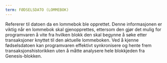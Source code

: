 ```yaml
---
term: FØDSELSDATO (LOMMEBOK)
---
```

Refererer til datoen da en lommebok ble opprettet. Denne informasjonen er viktig når en lommebok skal gjenopprettes, ettersom den gjør det mulig for programvaren å vite fra hvilken blokk den skal begynne å søke etter transaksjoner knyttet til den aktuelle lommeboken. Ved å kjenne fødselsdatoen kan programvaren effektivt synkronisere og hente frem transaksjonshistorikken uten å måtte analysere hele blokkjeden fra Genesis-blokken.